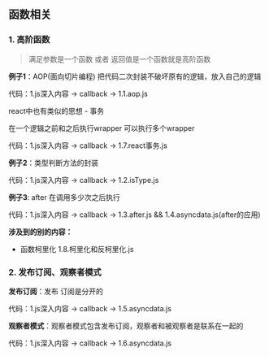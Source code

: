 
## 函数相关

### 1. 高阶函数
> 满足参数是一个函数 或者 返回值是一个函数就是高阶函数

**例子1**：AOP(面向切片编程) 把代码二次封装不破坏原有的逻辑，放入自己的逻辑

代码：1.js深入内容 -> callback -> 1.1.aop.js

react中也有类似的思想 - 事务

在一个逻辑之前和之后执行wrapper 可以执行多个wrapper

代码：1.js深入内容 -> callback -> 1.7.react事务.js

**例子2**：类型判断方法的封装

代码：1.js深入内容 -> callback -> 1.2.isType.js

**例子3**: after 在调用多少次之后执行

代码：1.js深入内容 -> callback -> 1.3.after.js && 1.4.asyncdata.js(after的应用)

**涉及到的别的内容：**

- 函数柯里化 1.8.柯里化和反柯里化.js

### 2. 发布订阅、观察者模式

**发布订阅**：发布 订阅是分开的

代码：1.js深入内容 -> callback -> 1.5.asyncdata.js

**观察者模式**：观察者模式包含发布订阅，观察者和被观察者是联系在一起的

代码：1.js深入内容 -> callback -> 1.6.asyncdata.js

  